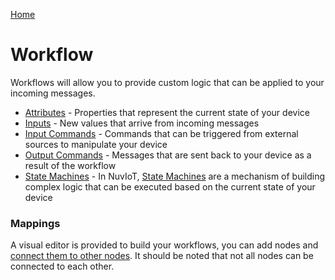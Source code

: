 [Home](../Index.md)

# Workflow

Workflows will allow you to provide custom logic that can be applied to your incoming messages.

* [Attributes](Attributes.md) - Properties that represent the current state of your device
* [Inputs](Input.md) - New values that arrive from incoming messages
* [Input Commands](InputCommands.md) - Commands that can be triggered from external sources to manipulate your device
* [Output Commands](OutputCommands.md) - Messages that are sent back to your device as a result of the workflow
* [State Machines](StateMachines.md) - In NuvIoT, [State Machines](https://en.wikipedia.org/wiki/Finite-state_machine) are a mechanism of building complex logic that can be executed based on the current state of your device 


### Mappings

A visual editor is provided to build your workflows, you can add nodes and [connect them to other nodes](./Mappings/Index.md).  It should be noted that not 
all nodes can be connected to each other.

